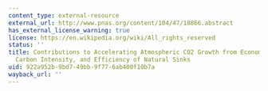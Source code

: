 ```yaml
---
content_type: external-resource
external_url: http://www.pnas.org/content/104/47/18866.abstract
has_external_license_warning: true
license: https://en.wikipedia.org/wiki/All_rights_reserved
status: ''
title: Contributions to Accelerating Atmospheric CO2 Growth from Economic Activity,
  Carbon Intensity, and Efficiency of Natural Sinks
uid: 922a952b-9bd7-49bb-9f77-6ab400f10b7a
wayback_url: ''
---
```

